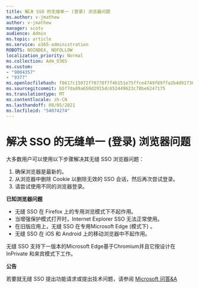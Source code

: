 ```yaml
---
title: 解决 SSO 的无缝单一 (登录) 浏览器问题
ms.author: v-jmathew
author: v-jmathew
manager: scotv
audience: Admin
ms.topic: article
ms.service: o365-administration
ROBOTS: NOINDEX, NOFOLLOW
localization_priority: Normal
ms.collection: Adm_O365
ms.custom:
- "9004357"
- "9377"
ms.openlocfilehash: f8617c15072f70778f7f4b151e75ffce4749f89ffa2b4d91730937c26aaeabbb
ms.sourcegitcommit: b5f7da89a650d2915dc652449623c78be6247175
ms.translationtype: MT
ms.contentlocale: zh-CN
ms.lasthandoff: 08/05/2021
ms.locfileid: "54074274"
---
```

# <a name="troubleshoot-seamless-single-sign-on-sso-browser-issues"></a>解决 SSO 的无缝单一 (登录) 浏览器问题

大多数用户可以使用以下步骤解决其无缝 SSO 浏览器问题：

1. 确保浏览器是最新的。
2. 从浏览器中删除 Cookie 以删除无效的 SSO 会话，然后再次尝试登录。
3. 请尝试使用不同的浏览器登录。

**已知浏览器问题**

- 无缝 SSO 在 Firefox 上的专用浏览模式下不起作用。
- 当增强保护模式打开时，Internet Explorer SSO 无法正常使用。
- 在旧版应用上，无缝 SSO 在专用Microsoft Edge (模式下) 。
- 无缝 SSO 在 iOS 和 Android 上的移动浏览器中不起作用。

无缝 SSO 支持下一版本的Microsoft Edge基于Chromium并且它按设计在 InPrivate 和来宾模式下工作。

**公告**

若要就无缝 SSO 提出功能请求或提出技术问题，请参阅 [Microsoft 问答&A](https://docs.microsoft.com/answers/topics/azure-ad-single-sign-on.html)
